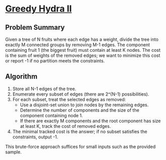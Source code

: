 # [Greedy Hydra II](https://www.spoj.com/problems/DRAGON2/)

## Problem Summary
Given a tree of N fruits where each edge has a weight, divide the tree into exactly M connected groups by removing M-1 edges.
The component containing fruit 1 (the biggest fruit) must contain at least K nodes.
The cost is the sum of weights of the removed edges; we want to minimize this cost or report -1 if no partition meets the constraints.

## Algorithm
1. Store all N-1 edges of the tree.
2. Enumerate every subset of edges (there are 2^(N-1) possibilities).
3. For each subset, treat the selected edges as removed:
   - Use a disjoint-set union to join nodes by the remaining edges.
    - Determine the number of components and the size of the component containing node 1.
    - If there are exactly M components and the root component has size at least K, track the cost of removed edges.
4. The minimal tracked cost is the answer; if no subset satisfies the constraints, output -1.

This brute-force approach suffices for small inputs such as the provided sample.
